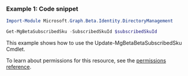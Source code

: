 ### Example 1: Code snippet

```powershellImport-Module Microsoft.Graph.Beta.Identity.DirectoryManagement

Get-MgBetaSubscribedSku -SubscribedSkuId $subscribedSkuId
```
This example shows how to use the Update-MgBetaBetaSubscribedSku Cmdlet.
To learn about permissions for this resource, see the [permissions reference](/graph/permissions-reference).

